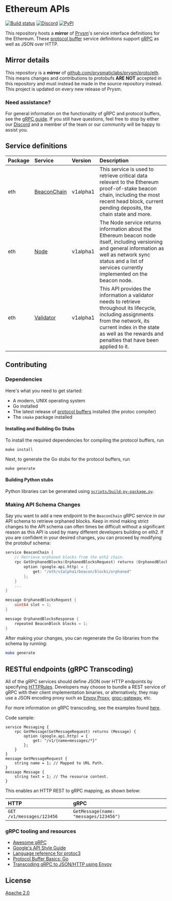 # Ethereum APIs

[![Build status](https://badge.buildkite.com/62be08099e9e228b165c2dba69c637eb9ca7a1ca95efd54b9f.svg?branch=master)](https://buildkite.com/prysmatic-labs/ethereum-apis)
[![Discord](https://user-images.githubusercontent.com/7288322/34471967-1df7808a-efbb-11e7-9088-ed0b04151291.png)](https://discord.gg/prysmaticlabs)
[![PyPI](https://img.shields.io/pypi/v/ethereumapis.svg)](https://pypi.org/project/ethereumapis/)


This repository hosts a **mirror** of [Prysm](https://github.com/prysmaticlabs/prysm/)'s service interface definitions for the Ethereum. These [protocol buffer](https://developers.google.com/protocol-buffers/) service definitions support [gRPC](https://grpc.io/) as well as JSON over HTTP.

## Mirror details

This repository is a **mirror** of [github.com/prysmaticlabs/prysm/proto/eth](https://github.com/prysmaticlabs/prysm/tree/develop/proto/eth). This means changes and contributions to protobufs **ARE NOT** accepted in this repository and must instead be made in the source repository instead. This project is updated on every new release of Prysm.

### Need assistance?

For general information on the functionality of gRPC and protocol buffers, see the [gRPC guide](https://grpc.io/docs/guides/). If you still have questions, feel free to stop by either our [Discord](https://discord.gg/prysmaticlabs) and a member of the team or our community will be happy to assist you.

## Service definitions

| Package | Service | Version | Description |
| :--- | :--- | :--- | :--- |
| eth | [BeaconChain](https://github.com/prysmaticlabs/ethereumapis/blob/master/eth/v1alpha1/beacon_chain.proto#L36) | v1alpha1 | This service is used to retrieve critical data relevant to the Ethereum proof-of-stake beacon chain, including the most recent head block, current pending deposits, the chain state and more. |
| eth | [Node](https://github.com/prysmaticlabs/ethereumapis/blob/master/eth/v1alpha1/node.proto#L33) | v1alpha1 | The Node service returns information about the Ethereum beacon node itself, including versioning and general information as well as network sync status and a list of services currently implemented on the beacon node. |
| eth | [Validator](https://github.com/prysmaticlabs/ethereumapis/blob/master/eth/v1alpha1/validator.proto) | v1alpha1 | This API provides the information a validator needs to retrieve throughout its lifecycle, including assignments from the network, its current index in the state as well as the rewards and penalties that have been applied to it. |

## Contributing


### Dependencies

Here's what you need to get started:

- A modern, UNIX operating system
- Go installed
- The latest release of [protocol buffers](https://grpc.io/docs/protoc-installation/) installed (the protoc compiler)
- The `cmake` package installed

#### Installing and Building Go Stubs

To install the required dependencies for compiling the protocol buffers, run
```text
make install
```

Next, to generate the Go stubs for the protocol buffers, run
```text
make generate
```

#### Building Python stubs

Python libraries can be generated using [`scripts/build-py-package.py`](https://github.com/prysmaticlabs/ethereumapis/blob/master/scripts/build-py-package.py).

### Making API Schema Changes

Say you want to add a new endpoint to the `BeaconChain` gRPC service in our API schema to retrieve orphaned blocks. Keep in mind making strict changes to the API schema can often times be difficult without a significant reason as this API is used by many different developers building on eth2. If you are confident in your desired changes, you can proceed by modifying the protobuf schema:

```go
service BeaconChain {
    // Retrieve orphaned blocks from the eth2 chain.
    rpc GetOrphanedBlocks(OrphanedBlocksRequest) returns (OrphanedBlocksResponse) {
        option (google.api.http) = {
            get: "/eth/v1alpha1/beacon/blocks/orphaned"
        };
    }
    ...
}

message OrphanedBlocksRequest {
    uint64 slot = 1;
}

message OrphanedBlocksResponse {
    repeated BeaconBlock blocks = 1;
}
```

After making your changes, you can regenerate the Go libraries from the schema by running:

```bash
make generate
```

## RESTful endpoints \(gRPC Transcoding\)

All of the gRPC services should define JSON over HTTP endpoints by specifying [HTTPRules](https://github.com/googleapis/googleapis/blob/master/google/api/http.proto). Developers may choose to bundle a REST service of gRPC with their client implementation binaries, or alternatively, they may use a JSON encoding proxy such as [Envoy Proxy](https://www.envoyproxy.io/), [grpc-gateway](https://github.com/grpc-ecosystem/grpc-gateway), etc.

For more information on gRPC transcoding, see the examples found [here](https://github.com/googleapis/googleapis/blob/master/google/api/http.proto#L45).

Code sample:

```text
service Messaging {
    rpc GetMessage(GetMessageRequest) returns (Message) {
        option (google.api.http) = {
            get: "/v1/{name=messages/*}"
        };
    }
}
message GetMessageRequest {
    string name = 1; // Mapped to URL Path.
}
message Message {
    string text = 1; // The resource content.
}
```

This enables an HTTP REST to gRPC mapping, as shown below:

| HTTP | gRPC |
| :--- | :--- |
| `GET /v1/messages/123456` | `GetMessage(name: "messages/123456")` |

### gRPC tooling and resources

* [Awesome gRPC](https://github.com/grpc-ecosystem/awesome-grpc)
* [Google's API Style Guide](https://cloud.google.com/apis/design/)
* [Language reference for protoc3](https://developers.google.com/protocol-buffers/docs/proto3)
* [Protocol Buffer Basics: Go](https://developers.google.com/protocol-buffers/docs/gotutorial)
* [Transcoding gRPC to JSON/HTTP using Envoy](https://blog.jdriven.com/2018/11/transcoding-grpc-to-http-json-using-envoy/)

## License
[Apache 2.0](https://github.com/prysmaticlabs/ethereumapis/blob/master/LICENSE)

